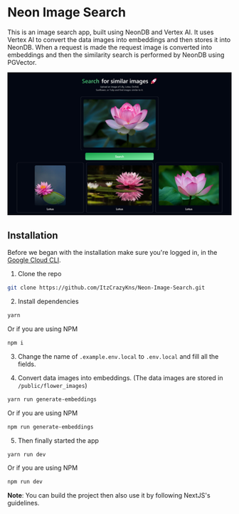 # Neon Image Search

This is an image search app, built using NeonDB and Vertex AI. It uses Vertex AI to convert the data images into embeddings and then stores it into NeonDB. When a request is made the request image is converted into embeddings and then the similarity search is performed by NeonDB using PGVector.

![preview](./assets//app_preview.png)

## Installation

Before we began with the installation make sure you're logged in, in the [Google Cloud CLI](https://cloud.google.com/docs/authentication/gcloud#gcloud-credentials).

1. Clone the repo

```bash
git clone https://github.com/ItzCrazyKns/Neon-Image-Search.git
```

2. Install dependencies

```bash
yarn
```

Or if you are using NPM

```bash
npm i
```

3. Change the name of `.example.env.local` to `.env.local` and fill all the fields.

4. Convert data images into embeddings. (The data images are stored in `/public/flower_images`)

```bash
yarn run generate-embeddings
```

Or if you are using NPM

```bash
npm run generate-embeddings
```

5. Then finally started the app

```bash
yarn run dev
```

Or if you are using NPM

```bash
npm run dev
```

**Note**: You can build the project then also use it by following NextJS's guidelines.